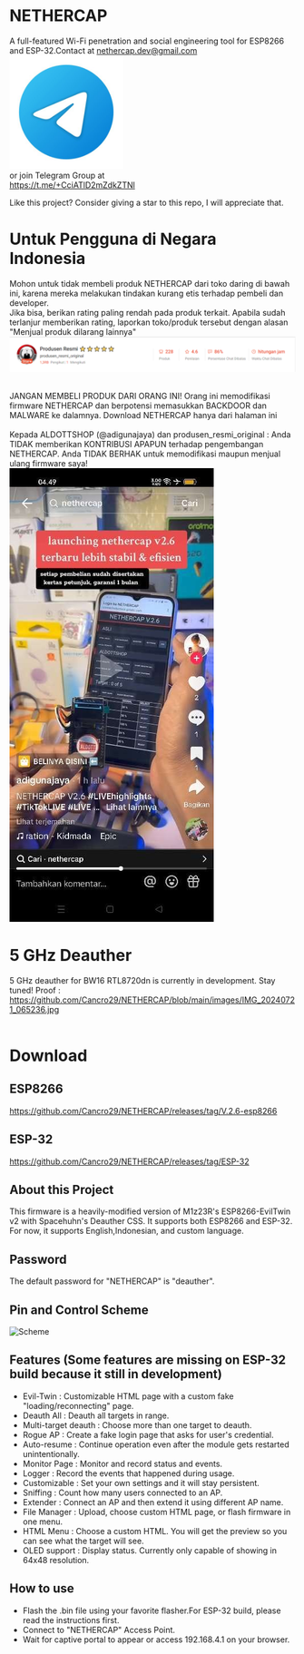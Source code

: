 # NETHERCAP
A full-featured Wi-Fi penetration and social engineering tool for ESP8266 and ESP-32.Contact at nethercap.dev@gmail.com <br>
<a href=https://t.me/+CciATlD2mZdkZTNl>
    <img src="images/icon_telegram.jpg" alt="Scheme" width="200"/>
</a>
<br>
or join Telegram Group at <br>
https://t.me/+CciATlD2mZdkZTNl

Like this project? Consider giving a star to this repo, I will appreciate that.
# Untuk Pengguna di Negara Indonesia
Mohon untuk tidak membeli produk NETHERCAP dari toko daring di bawah ini, karena mereka melakukan tindakan kurang etis terhadap pembeli dan developer.<br>
Jika bisa, berikan rating paling rendah pada produk terkait. Apabila sudah terlanjur memberikan rating, laporkan toko/produk tersebut dengan alasan "Menjual produk dilarang lainnya"
![Scheme](images/shopee1.PNG)<br>
<br>

JANGAN MEMBELI PRODUK DARI ORANG INI!
Orang ini memodifikasi firmware NETHERCAP dan berpotensi memasukkan BACKDOOR dan MALWARE ke dalamnya. Download NETHERCAP hanya dari halaman ini
<br><br>Kepada ALDOTTSHOP (@adigunajaya) dan produsen_resmi_original : Anda TIDAK memberikan KONTRIBUSI APAPUN terhadap pengembangan NETHERCAP. Anda TIDAK BERHAK untuk memodifikasi maupun menjual ulang firmware saya!<br>
![Scheme](images/sellermaling.jpg)<br>
# 5 GHz Deauther
5 GHz deauther for BW16 RTL8720dn is currently in development. Stay tuned!
Proof : https://github.com/Cancro29/NETHERCAP/blob/main/images/IMG_20240721_065236.jpg <br><br>
# Download
## ESP8266
https://github.com/Cancro29/NETHERCAP/releases/tag/V.2.6-esp8266
## ESP-32
https://github.com/Cancro29/NETHERCAP/releases/tag/ESP-32

## About this Project
This firmware is a heavily-modified version of M1z23R's ESP8266-EvilTwin v2 with Spacehuhn's Deauther CSS.
It supports both ESP8266 and ESP-32. For now, it supports English,Indonesian, and custom language.

## Password
The default password for "NETHERCAP" is "deauther".
## Pin and Control Scheme
![Scheme](images/NETHERCAP_quickguide.png)
## Features (Some features are missing on ESP-32 build because it still in development)
- Evil-Twin : Customizable HTML page with a custom fake "loading/reconnecting" page.
- Deauth All : Deauth all targets in range.
- Multi-target deauth : Choose more than one target to deauth.
- Rogue AP  : Create a fake login page that asks for user's credential.
- Auto-resume : Continue operation even after the module gets restarted unintentionally.
- Monitor Page : Monitor and record status and events.
- Logger  : Record the events that happened during usage.
- Customizable : Set your own settings and it will stay persistent.
- Sniffing : Count how many users connected to an AP.
- Extender : Connect an AP and then extend it using different AP name.
- File Manager : Upload, choose custom HTML page, or flash firmware in one menu.
- HTML Menu : Choose a custom HTML. You will get the preview so you can see what the target will see.
- OLED support : Display status. Currently only capable of showing in 64x48 resolution.

## How to use
- Flash the .bin file using your favorite flasher.For ESP-32 build, please read the instructions first. 
- Connect to "NETHERCAP" Access Point.
- Wait for captive portal to appear or access 192.168.4.1 on your browser.
